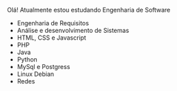 Olá! Atualmente estou estudando Engenharia de Software

- Engenharia de Requisitos
- Análise e desenvolvimento de Sistemas
- HTML, CSS e Javascript
- PHP
- Java
- Python
- MySql e Postgress
- Linux Debian
- Redes
